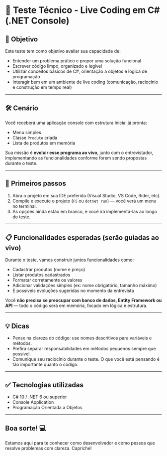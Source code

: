 # 📘 Teste Técnico - Live Coding em C# (.NET Console)

## 🎯 Objetivo

Este teste tem como objetivo avaliar sua capacidade de:

- Entender um problema prático e propor uma solução funcional
- Escrever código limpo, organizado e legível
- Utilizar conceitos básicos de C#, orientação a objetos e lógica de programação
- Interagir bem em um ambiente de live coding (comunicação, raciocínio e construção em tempo real)

---

## 🛠 Cenário

Você receberá uma aplicação console com estrutura inicial já pronta:

- Menu simples
- Classe `Produto` criada
- Lista de produtos em memória

Sua missão é **evoluir esse programa ao vivo**, junto com o entrevistador, implementando as funcionalidades conforme forem sendo propostas durante o teste.

---

## 🚀 Primeiros passos

1. Abra o projeto em sua IDE preferida (Visual Studio, VS Code, Rider, etc).
2. Compile e execute o projeto (`F5` ou `dotnet run`) — você verá um menu no terminal.
3. As opções ainda estão em branco, e você irá implementá-las ao longo do teste.

---

## 📋 Funcionalidades esperadas (serão guiadas ao vivo)

Durante o teste, vamos construir juntos funcionalidades como:

- Cadastrar produtos (nome e preço)
- Listar produtos cadastrados
- Formatar corretamente os valores
- Adicionar validações simples (ex: nome obrigatório, tamanho máximo)
- E possíveis evoluções sugeridas no momento da entrevista

Você **não precisa se preocupar com banco de dados, Entity Framework ou API** — todo o código será em memória, focado em lógica e estrutura.

---

## 💡 Dicas

- Pense na clareza do código: use nomes descritivos para variáveis e métodos.
- Prefira separar responsabilidades em métodos pequenos sempre que possível.
- Comunique seu raciocínio durante o teste. O que você está pensando é tão importante quanto o código.

---

## ✅ Tecnologias utilizadas

- C# 10 / .NET 6 ou superior
- Console Application
- Programação Orientada a Objetos

---

## Boa sorte! 💻  
Estamos aqui para te conhecer como desenvolvedor e como pessoa que resolve problemas com clareza. Capriche!